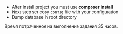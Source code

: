 - After install project you must use **composer install**
- Next step set copy `config` file with your configuration
- Dump database in root directory

Время потраченное на выполнение задания 35 часов.